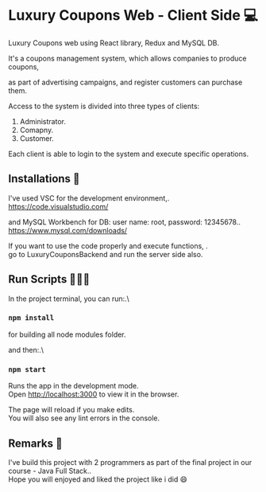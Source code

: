# Luxury Coupons Web - Client Side 💻

Luxury Coupons web using React library, Redux and MySQL DB.

It's a coupons management system, which allows companies to produce coupons,

as part of advertising campaigns, and register customers can purchase them.

Access to the system is divided into three types of clients:
1. Administrator.
2. Comapny.
3. Customer.

Each client is able to login to the system and execute specific operations.

## Installations 🔧

I've used VSC for the development environment,.\
https://code.visualstudio.com/

and MySQL Workbench for DB: user name: root, password: 12345678..\
https://www.mysql.com/downloads/

If you want to use the code properly and execute functions, .\
go to LuxuryCouponsBackend and run the server side also.

## Run Scripts 👩🏻‍💻

In the project terminal, you can run:.\
### `npm install`
for building all node modules folder.

and then:.\
### `npm start`

Runs the app in the development mode.\
Open [http://localhost:3000](http://localhost:3000) to view it in the browser.

The page will reload if you make edits.\
You will also see any lint errors in the console.

## Remarks 📝
I've build this project with 2 programmers as part of the final project in our course - Java Full Stack..\
Hope you will enjoyed and liked the project like i did 😄
